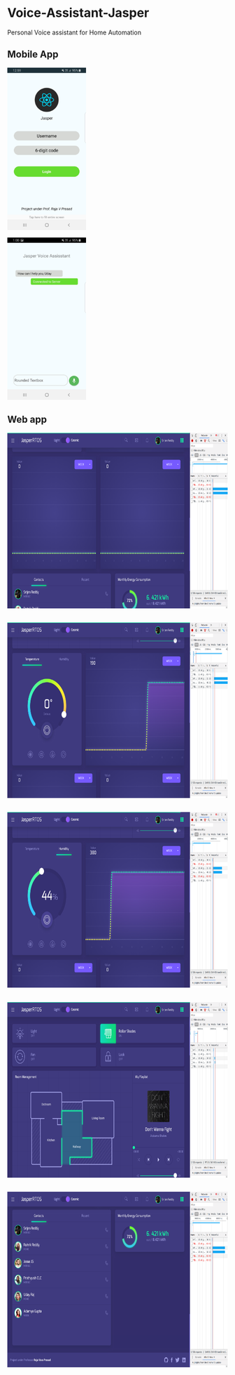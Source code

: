 # Voice-Assistant-Jasper
Personal Voice assistant for Home Automation

## Mobile App

<img src="https://github.com/udayrajsawhney/Voice-Assistant-Jasper/blob/master/screenshots/app2.jpg" width="180" height="370"/>

<img src="https://github.com/udayrajsawhney/Voice-Assistant-Jasper/blob/master/screenshots/app1.jpg" width="180" height="370"/><br>

## Web app

<img src="https://github.com/udayrajsawhney/Voice-Assistant-Jasper/blob/master/screenshots/1.png" width="640" height="400"/><br>

## 

<img src="https://github.com/udayrajsawhney/Voice-Assistant-Jasper/blob/master/screenshots/2.png" width="640" height="400"/><br>

## 

<img src="https://github.com/udayrajsawhney/Voice-Assistant-Jasper/blob/master/screenshots/3.png" width="640" height="400"/><br>

## 

<img src="https://github.com/udayrajsawhney/Voice-Assistant-Jasper/blob/master/screenshots/4.png" width="640" height="400"/><br>

## 

<img src="https://github.com/udayrajsawhney/Voice-Assistant-Jasper/blob/master/screenshots/5.png" width="640" height="400"/>
